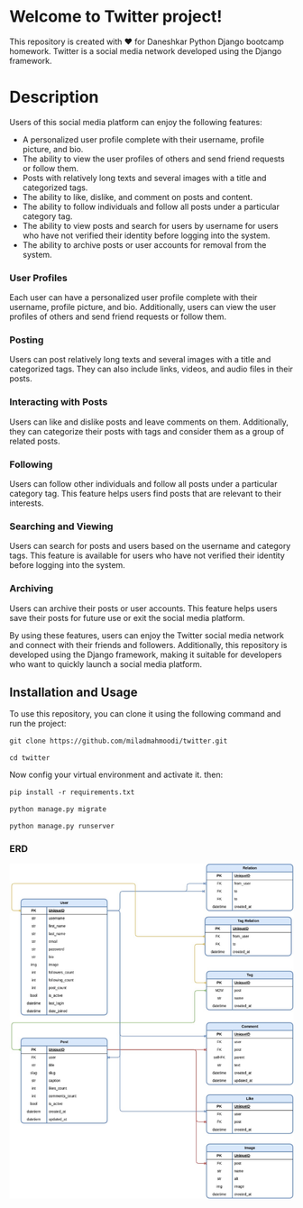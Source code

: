 # Welcome to Twitter project!
This repository is created with ❤️ for Daneshkar Python Django bootcamp homework. Twitter is a social media network developed using the Django framework.


# Description

Users of this social media platform can enjoy the following features:

-   A  personalized user profile  complete with their username,  profile picture, and bio.
-   The ability to view the  user profiles  of others and send  friend requests  or follow them.
-   Posts with relatively long texts and several images with a title and categorized tags.
-   The ability to like, dislike, and comment on posts and content.
-   The ability to follow individuals and follow all posts under a particular category tag.
-   The ability to view posts and search for users by username for users who have not verified their identity before logging into the system.
-   The ability to archive posts or user accounts for removal from the system.

### User Profiles
Each user can have a  personalized user profile  complete with their username, profile picture, and bio. Additionally, users can view the  user profiles  of others and send  friend requests  or follow them.

### Posting
Users can post relatively long texts and several images with a title and categorized tags. They can also include links, videos, and  audio files  in their posts.

### Interacting with Posts
Users can like and dislike posts and leave comments on them. Additionally, they can categorize their posts with tags and consider them as a group of related posts.

### Following

Users can follow other individuals and follow all posts under a particular category tag. This feature helps users find posts that are relevant to their interests.

### Searching and Viewing

Users can search for posts and users based on the username and category tags. This feature is available for users who have not verified their identity before logging into the system.

### Archiving

Users can archive their posts or  user  accounts. This feature helps users save their posts for future use or exit the social media platform.

By using these features, users can enjoy the  Twitter  social media network and connect with their friends and followers. Additionally, this repository is developed using the  Django  framework, making it suitable for developers who want to quickly launch a social media platform.


## Installation and Usage
To use this repository, you can clone it using the following command and run the project:
```
git clone https://github.com/miladmahmoodi/twitter.git
```
```
cd twitter
```
Now config your virtual environment and activate it. then:
```
pip install -r requirements.txt
```
```
python manage.py migrate
```
```
python manage.py runserver
```
### ERD
![project ERD image](https://github.com/miladmahmoodi/twitter/blob/master/twitter_ERD.jpg)
